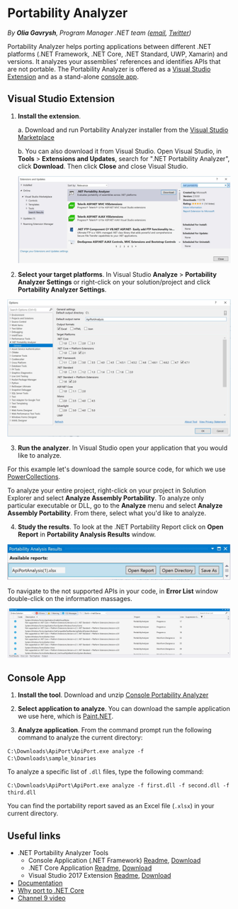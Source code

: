 # Portability Analyzer
*By **Olia Gavrysh**, Program Manager .NET team ([email](mailto:olia.gavrysh@microsoft.com), [Twitter](https://twitter.com/oliagavrysh))*

Portability Analyzer helps porting applications between different .NET platforms (.NET Framework, .NET Core, .NET Standard, UWP, Xamarin) and versions. It analyzes your assemblies' references and identifies APIs that are not portable. The Portability Analyzer is offered as a [Visual Studio Extension](https://marketplace.visualstudio.com/items?itemName=ConnieYau.NETPortabilityAnalyzer) and as a stand-alone [console app](https://github.com/Microsoft/dotnet-apiport/releases/latest).

## Visual Studio Extension

1. **Install the extension**.

    a. Download and run Portability Analyzer installer from the [Visual Studio Marketplace](https://marketplace.visualstudio.com/items?itemName=ConnieYau.NETPortabilityAnalyzer)

    b. You can also download it from Visual Studio. Open Visual Studio, in **Tools** > **Extensions and Updates**, search for ".NET Portability Analyzer", click **Download**. Then click **Close** and close Visual Studio.

    ![Visual Studio Extensions and Updates window showing how to download the analyzer](download-port-analyzer.jpg)

2. **Select your target platforms**. In Visual Studio **Analyze** > **Portability Analyzer Settings** or right-click on your solution/project and click **Portability Analyzer Settings**.

 ![Portability Analyzer Settings window](settings.jpg)

3. **Run the analyzer**. In Visual Studio open your application that you would like to analyze.

For this example let's download the sample source code, for which we use [PowerCollections](https://github.com/OliaG/hands-on-portability/releases/download/sample/sample_sources.zip).

To analyze your entire project, right-click on your project in Solution Explorer and select **Analyze Assembly Portability**. To analyze only particular executable or DLL, go to the **Analyze** menu and select **Analyze Assembly Portability**. From there, select what you'd like to analyze.

4. **Study the results**. To look at the .NET Portability Report click on **Open Report** in **Portability Analysis Results** window. 

![Portability Analysis Results showing the generated report file](results.jpg)

To navigate to the not supported APIs in your code, in **Error List** window double-click on the information massages. 

![Visual Studio Error List window showing information messages for not supported APIs](error-list.jpg)

## Console App

1. **Install the tool**. Download and unzip [Console Portability Analyzer](
https://github.com/Microsoft/dotnet-apiport/releases/download/2.5.0-alpha/ApiPort.zip)

2. **Select application to analyze**. You can download the sample application we use here, which is [Paint.NET](https://github.com/OliaG/hands-on-portability/releases/download/sample/sample_binaries.zip).

3. **Analyze application**. From the command prompt run the following command to analyze the current directory:

```
C:\Downloads\ApiPort\ApiPort.exe analyze -f C:\Downloads\sample_binaries
```

To analyze a specific list of `.dll` files, type the following command: 

```
C:\Downloads\ApiPort\ApiPort.exe analyze -f first.dll -f second.dll -f third.dll
```

You can find the portability report saved as an Excel file (`.xlsx`) in your current directory.

## Useful links

* .NET Portability Analyzer Tools
    * Console Application (.NET Framework) [Readme](https://github.com/Microsoft/dotnet-apiport/releases/tag/2.5.0-alpha), [Download](https://github.com/Microsoft/dotnet-apiport/releases/latest)
    * .NET Core Application [Readme](https://github.com/Microsoft/dotnet-apiport/blob/master/docs/Console/README.md#using-net-core-application), [Download](https://github.com/Microsoft/dotnet-apiport/)
    * Visual Studio 2017 Extension [Readme](https://github.com/Microsoft/dotnet-apiport/blob/master/docs/VSExtension/README.md), [Download](https://marketplace.visualstudio.com/items?itemName=ConnieYau.NETPortabilityAnalyzer)
* [Documentation](
https://docs.microsoft.com/en-us/dotnet/standard/analyzers/portability-analyzer)
* [Why port to .NET Core](https://blogs.msdn.microsoft.com/dotnet/2016/02/10/porting-to-net-core/)
* [Channel 9 video](https://channel9.msdn.com/Blogs/Seth-Juarez/A-Brief-Look-at-the-NET-Portability-Analyzer)